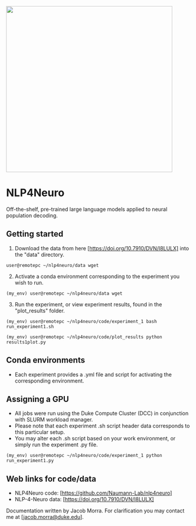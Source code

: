 <img src="https://github.com/user-attachments/assets/5ba45c6e-999b-43a0-881c-689adb8b99d7" width="450">

# NLP4Neuro
Off-the-shelf, pre-trained large language models applied to neural population decoding.

## Getting started

1) Download the data from here [https://doi.org/10.7910/DVN/I8LULX] into the "data" directory.
```
user@remotepc ~/nlp4neuro/data wget 
```

2) Activate a conda environment corresponding to the experiment you wish to run.
```
(my_env) user@remotepc ~/nlp4neuro/data wget 
```

3) Run the experiment, or view experiment results, found in the "plot_results" folder.
```
(my_env) user@remotepc ~/nlp4neuro/code/experiment_1 bash run_experiment1.sh
```
```
(my_env) user@remotepc ~/nlp4neuro/code/plot_results python results1plot.py
```

## Conda environments

- Each experiment provides a .yml file and script for activating the corresponding environment.

## Assigning a GPU
- All jobs were run using the Duke Compute Cluster (DCC) in conjunction with SLURM workload manager.
- Please note that each experiment .sh script header data corresponds to this particular setup.
- You may alter each .sh script based on your work environment, or simply run the experiment .py file. 

```
(my_env) user@remotepc ~/nlp4neuro/code/experiment_1 python run_experiment1.py
```

## Web links for code/data
- NLP4Neuro code: [https://github.com/Naumann-Lab/nlp4neuro]
- NLP-4-Neuro data: [https://doi.org/10.7910/DVN/I8LULX]

Documentation written by Jacob Morra. For clarification you may contact me at [jacob.morra@duke.edu].
